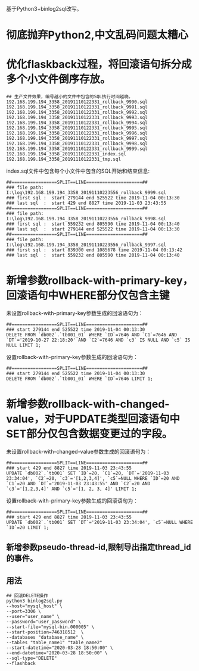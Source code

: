基于Python3+binlog2sql改写。

# 彻底抛弃Python2,中文乱码问题太糟心

# 优化flaskback过程，将回滚语句拆分成多个小文件倒序存放。
```
## 生产文件效果，编号越小的文件中包含的SQL执行时间越晚。
192.168.199.194_3358_20191110122331_rollback_9990.sql
192.168.199.194_3358_20191110122331_rollback_9991.sql
192.168.199.194_3358_20191110122331_rollback_9992.sql
192.168.199.194_3358_20191110122331_rollback_9993.sql
192.168.199.194_3358_20191110122331_rollback_9994.sql
192.168.199.194_3358_20191110122331_rollback_9995.sql
192.168.199.194_3358_20191110122331_rollback_9996.sql
192.168.199.194_3358_20191110122331_rollback_9997.sql
192.168.199.194_3358_20191110122331_rollback_9998.sql
192.168.199.194_3358_20191110122331_rollback_9999.sql
192.168.199.194_3358_20191110122331_index.sql
192.168.199.194_3358_20191110122331_tmp.sql
```
index.sql文件中包含每个小文件中包含的SQL开始和结束信息:
```
##=================SPLIT==LINE=====================##
### file path: I:\log\192.168.199.194_3358_20191110223556_rollback_9999.sql
### first sql :  start 279144 end 525522 time 2019-11-04 00:13:30
### last sql  :  start 429 end 8827 time 2019-11-03 23:43:55
##=================SPLIT==LINE=====================##
### file path: I:\log\192.168.199.194_3358_20191110223556_rollback_9998.sql
### first sql :  start 559232 end 805590 time 2019-11-04 00:13:40
### last sql  :  start 279144 end 525522 time 2019-11-04 00:13:30
##=================SPLIT==LINE=====================##
### file path: I:\log\192.168.199.194_3358_20191110223556_rollback_9997.sql
### first sql :  start 839300 end 1085678 time 2019-11-04 00:13:42
### last sql  :  start 559232 end 805590 time 2019-11-04 00:13:40
```
# 新增参数rollback-with-primary-key，回滚语句中WHERE部分仅包含主键
未设置rollback-with-primary-key参数生成的回滚语句为：
```
##=================SPLIT==LINE=====================##
### start 279144 end 525522 time 2019-11-04 00:13:30
DELETE FROM `db002`.`tb001_01` WHERE `ID`=7646 AND `C1`=7646 AND `DT`='2019-10-27 22:18:20' AND `C2`=7646 AND `c3` IS NULL AND `c5` IS NULL LIMIT 1;
```
设置rollback-with-primary-key参数生成的回滚语句为：
```
##=================SPLIT==LINE=====================##
### start 279144 end 525522 time 2019-11-04 00:13:30
DELETE FROM `db002`.`tb001_01` WHERE `ID`=7646 LIMIT 1;
```


# 新增参数rollback-with-changed-value，对于UPDATE类型回滚语句中SET部分仅包含数据变更过的字段。

未设置rollback-with-changed-value参数生成的回滚语句为：
```
##=================SPLIT==LINE=====================##
### start 429 end 8827 time 2019-11-03 23:43:55
UPDATE `db002`.`tb001` SET `ID`=20, `C1`=20, `DT`='2019-11-03 23:34:04', `C2`=20, `c3`='[1,2,3,4]', `c5`=NULL WHERE `ID`=20 AND `C1`=20 AND `DT`='2019-11-03 23:43:55' AND `C2`=20 AND `c3`='[1,2,3,4]' AND `c5`='[1, 2, 3, 4]' LIMIT 1;
```
设置rollback-with-primary-key参数生成的回滚语句为：
```
##=================SPLIT==LINE=====================##
### start 429 end 8827 time 2019-11-03 23:43:55
UPDATE `db002`.`tb001` SET `DT`='2019-11-03 23:34:04', `c5`=NULL WHERE `ID`=20 LIMIT 1;
```
## 新增参数pseudo-thread-id,限制导出指定thread_id的事件。

## 用法
```
## 回滚DELETE操作
python3 binlog2sql.py 
--host="mysql_host" \
--port=3306 \
--user="user_name" \
--password="user_password" \
--start-file="mysql-bin.000005" \
--start-position=746318512  \
--databases "database_name" \
--tables "table_name1" "table_name2"
--start-datetime="2020-03-28 18:50:00" \
--end-datetime="2020-03-28 18:50:00" \
--sql-type="DELETE"
--flashback 
```
